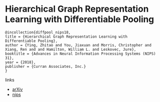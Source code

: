 # Hierarchical Graph Representation Learning with Differentiable Pooling

```
@incollection{diffpool_nips18,
title = {Hierarchical Graph Representation Learning with Differentiable Pooling},
author = {Ying, Zhitao and You, Jiaxuan and Morris, Christopher and  Xiang, Ren and and Hamilton, William L. and Leskovec, Jure},
booktitle = {Advances in Neural Information Processing Systems (NIPS) 31},
year = {2018},
publisher = {Curran Associates, Inc.}
}
```

links
- [arXiv](https://arxiv.org/abs/1806.08804)
- [nips](https://nips.cc/Conferences/2018/Schedule?showEvent=11471)
